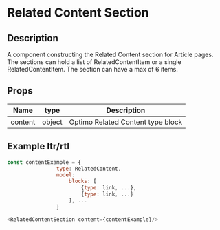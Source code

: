 # Related Content Section

## Description

A component constructing the Related Content section for Article pages. The sections can hold a list of RelatedContentItem or a single RelatedContentItem. The section can have a max of 6 items.

## Props

| Name    | type   | Description                       |
| ------- | ------ | --------------------------------- |
| content | object | Optimo Related Content type block |

## Example ltr/rtl

```javascript
const contentExample = {
                type: RelatedContent,
                model:
                    blocks: [
                        {type: link, ...},
                        {type: link, ...}
                    ], ...
                }

<RelatedContentSection content={contentExample}/>
```
